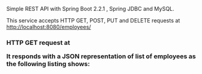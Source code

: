 Simple REST API with Spring Boot 2.2.1 , Spring JDBC and MySQL.

This service accepts HTTP GET, POST, PUT and DELETE requests at <http://localhost:8080/employees/>

<h3> HTTP GET request at <http://localhost:8080/employees/1>
        
It responds with a JSON representation of list of employees as the following listing shows:


